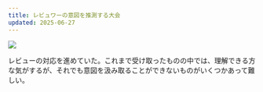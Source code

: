 ```yaml
---
title: レビュワーの意図を推測する大会
updated: 2025-06-27
---
```

![](https://i.imgur.com/UIXZ7JF.jpeg)

レビューの対応を進めていた。これまで受け取ったものの中では、理解できる方な気がするが、それでも意図を汲み取ることができないものがいくつかあって難しい。